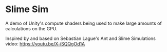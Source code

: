 # **Slime Sim**

A demo of Unity's compute shaders being used to make large amounts of calculations on the GPU.

Inspired by and based on Sebastian Lague's Ant and Slime Simulations video: https://youtu.be/X-iSQQgOd1A
